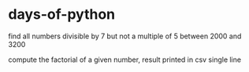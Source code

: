 # days-of-python

find all numbers divisible by 7 but not a multiple of 5 between 2000 and 3200

compute the factorial of a given number, result printed in csv single line

